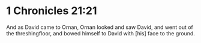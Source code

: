 # 1 Chronicles 21:21

And as David came to Ornan, Ornan looked and saw David, and went out of the threshingfloor, and bowed himself to David with [his] face to the ground.
